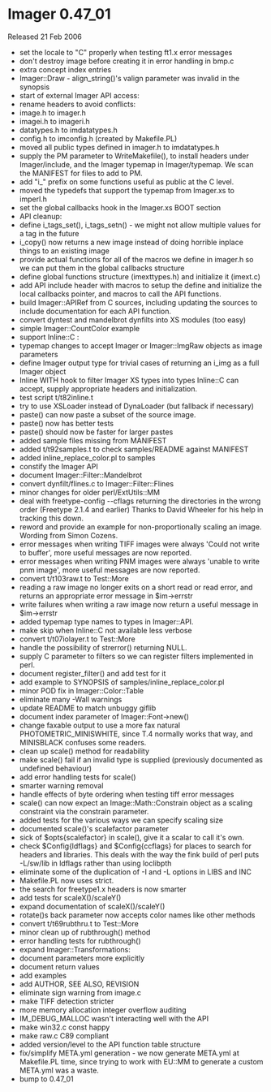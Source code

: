 # Imager 0.47_01

Released 21 Feb 2006

- set the locale to "C" properly when testing ft1.x error messages
- don't destroy image before creating it in error handling in bmp.c
- extra concept index entries
- Imager::Draw - align_string()'s valign parameter was invalid in the   synopsis
- start of external Imager API access:
- rename headers to avoid conflicts:
- image.h to imager.h
- imagei.h to imageri.h
- datatypes.h to imdatatypes.h
- config.h to imconfig.h (created by Makefile.PL)
- moved all public types defined in imager.h to imdatatypes.h
- supply the PM parameter to WriteMakefile(), to install headers   under Imager/include, and the Imager typemap in Imager/typemap.  We scan the MANIFEST for files to add to PM.
- add "i_" prefix on some functions useful as public at the C level.
- moved the typedefs that support the typemap from Imager.xs to   imperl.h
- set the global callbacks hook in the Imager.xs BOOT section
- API cleanup:
- define i_tags_set(), i_tags_setn() - we might not allow multiple   values for a tag in the future
- i_copy() now returns a new image instead of doing horrible inplace  things to an existing image
- provide actual functions for all of the macros we define in imager.h  so we can put them in the global callbacks structure
- define global functions structure (imexttypes.h)  and initialize it (imext.c)
- add API include header with macros to setup the define and  initialize the local callbacks pointer, and macros to call the API  functions.
- build Imager::APIRef from C sources, including updating the sources  to include documentation for each API function.
- convert dyntest and mandelbrot dynfilts into XS modules (too easy)
- simple Imager::CountColor example
- support Inline::C :
- typemap changes to accept Imager or Imager::ImgRaw objects as   image parameters
- define Imager output type for trivial cases of returning an i_img as  a full Imager object
- Inline WITH hook to filter Imager XS types into types Inline::C can  accept, supply appropriate headers and initialization.
- test script t/t82inline.t
- try to use XSLoader instead of DynaLoader (but fallback if necessary)
- paste() can now paste a subset of the source image.
- paste() now has better tests
- paste() should now be faster for larger pastes
- added sample files missing from MANIFEST
- added t/t92samples.t to check samples/README against MANIFEST
- added inline_replace_color.pl to samples
- constify the Imager API
- document Imager::Filter::Mandelbrot
- convert dynfilt/flines.c to Imager::Filter::Flines
- minor changes for older perl/ExtUtils::MM
- deal with freetype-config --cflags returning the directories  in the wrong order (Freetype 2.1.4 and earlier)  Thanks to David Wheeler for his help in tracking this down.
- reword and provide an example for non-proportionally scaling an  image.  Wording from Simon Cozens.
- error messages when writing TIFF images were always   'Could not write to buffer', more useful messages are now reported.
- error messages when writing PNM images were always  'unable to write pnm image', more useful messages are now reported.
- convert t/t103raw.t to Test::More
- reading a raw image no longer exits on a short read or read error,  and returns an appropriate error message in $im->errstr
- write failures when writing a raw image now return a useful  message in $im->errstr
- added typemap type names to types in Imager::API.
- make skip when Inline::C not available less verbose
- convert t/t07iolayer.t to Test::More
- handle the possibility of strerror() returning NULL.
- supply C<imager> parameter to filters so we can register filters  implemented in perl.
- document register_filter() and add test for it
- add example to SYNOPSIS of samples/inline_replace_color.pl
- minor POD fix in Imager::Color::Table
- eliminate many -Wall warnings
- update README to match unbuggy giflib
- document index parameter of Imager::Font->new()
- change faxable output to use a more fax natural PHOTOMETRIC_MINISWHITE,   since T.4 normally works that way, and MINISBLACK confuses some readers.
- clean up scale() method for readability
- make scale() fail if an invalid type is supplied (previously  documented as undefined behaviour)
- add error handling tests for scale()
- smarter warning removal
- handle effects of byte ordering when testing tiff error messages
- scale() can now expect an Image::Math::Constrain object as a scaling  constraint via the constrain parameter.
- added tests for the various ways we can specify scaling size
- documented scale()'s scalefactor parameter
- sick of $opts{scalefactor} in scale(), give it a scalar to call it's  own.
- check $Config{ldflags} and $Config{ccflags} for places to search for  headers and libraries.  This deals with the way the fink build of perl  puts -L/sw/lib in ldflags rather than using loclibpth
- eliminate some of the duplication of -I and -L options in LIBS and INC
- Makefile.PL now uses strict.
- the search for freetype1.x headers is now smarter
- add tests for scaleX()/scaleY()
- expand documentation of scaleX()/scaleY()
- rotate()s back parameter now accepts color names like other methods
- convert t/t69rubthru.t to Test::More
- minor clean up of rubthrough() method
- error handling tests for rubthrough()
- expand Imager::Transformations:
- document parameters more explicitly
- document return values
- add examples
- add AUTHOR, SEE ALSO, REVISION
- eliminate sign warning from image.c
- make TIFF detection stricter
- more memory allocation integer overflow auditing
- IM_DEBUG_MALLOC wasn't interacting well with the API
- make win32.c const happy
- make raw.c C89 compliant
- added version/level to the API function table structure
- fix/simplify META.yml generation - we now generate META.yml at  Makefile.PL time, since trying to work with EU::MM to generate a   custom META.yml was a waste.
- bump to 0.47_01